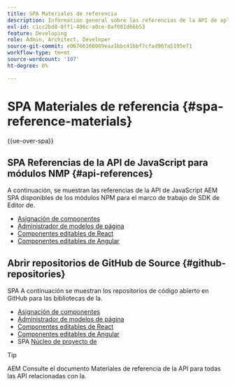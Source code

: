 ```yaml
---
title: SPA Materiales de referencia
description: Información general sobre las referencias de la API de aplicaciones de una sola página y los repositorios de código fuente
exl-id: c1cc2bd8-8ff1-406c-a0ce-0af001d66b53
feature: Developing
role: Admin, Architect, Developer
source-git-commit: e06766160009eaa1bbc41bbf7cfad967a5195e71
workflow-type: tm+mt
source-wordcount: '107'
ht-degree: 0%

---
```


# SPA Materiales de referencia {#spa-reference-materials}

{{ue-over-spa}}

## SPA Referencias de la API de JavaScript para módulos NMP {#api-references}

A continuación, se muestran las referencias de la API de JavaScript AEM SPA disponibles de los módulos NPM para el marco de trabajo de SDK de Editor de.

* [Asignación de componentes](https://www.npmjs.com/package/@adobe/aem-spa-component-mapping)
* [Administrador de modelos de página](https://www.npmjs.com/package/@adobe/aem-spa-model-manager)
* [Componentes editables de React](https://www.npmjs.com/package/@adobe/aem-react-editable-components)
* [Componentes editables de Angular](https://www.npmjs.com/package/@adobe/aem-angular-editable-components)

## Abrir repositorios de GitHub de Source {#github-repositories}

SPA A continuación se muestran los repositorios de código abierto en GitHub para las bibliotecas de la.

* [Asignación de componentes](https://github.com/adobe/aem-spa-component-mapping)
* [Administrador de modelos de página](https://github.com/adobe/aem-spa-page-model-manager)
* [Componentes editables de React](https://github.com/adobe/aem-react-editable-components)
* [Componentes editables de Angular](https://github.com/adobe/aem-angular-editable-components)
* SPA [Núcleo de proyecto de](https://github.com/adobe/aem-spa-project-core)

>[!TIP]
>
>AEM Consulte el documento Materiales de referencia de la API para todas las API relacionadas con la.
